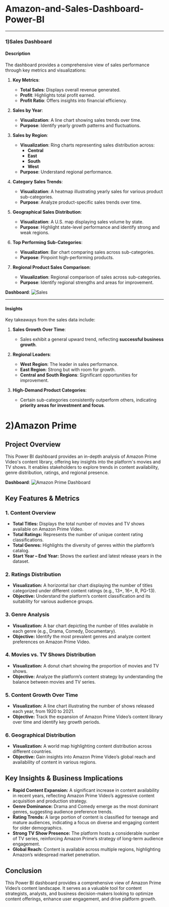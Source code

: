 # Amazon-and-Sales-Dashboard-Power-BI

---

### 1)**Sales Dashboard**

#### **Description**
The dashboard provides a comprehensive view of sales performance through key metrics and visualizations:

1. **Key Metrics**:
   - **Total Sales**: Displays overall revenue generated.
   - **Profit**: Highlights total profit earned.
   - **Profit Ratio**: Offers insights into financial efficiency.

2. **Sales by Year**:
   - **Visualization**: A line chart showing sales trends over time.
   - **Purpose**: Identify yearly growth patterns and fluctuations.

3. **Sales by Region**:
   - **Visualization**: Ring charts representing sales distribution across:
     - **Central**
     - **East**
     - **South**
     - **West**
   - **Purpose**: Understand regional performance.

4. **Category Sales Trends**:
   - **Visualization**: A heatmap illustrating yearly sales for various product sub-categories.
   - **Purpose**: Analyze product-specific sales trends over time.

5. **Geographical Sales Distribution**:
   - **Visualization**: A U.S. map displaying sales volume by state.
   - **Purpose**: Highlight state-level performance and identify strong and weak regions.

6. **Top Performing Sub-Categories**:
   - **Visualization**: Bar chart comparing sales across sub-categories.
   - **Purpose**: Pinpoint high-performing products.

7. **Regional Product Sales Comparison**:
   - **Visualization**: Regional comparison of sales across sub-categories.
   - **Purpose**: Identify regional strengths and areas for improvement.

**Dashboard**: ![Sales](https://github.com/user-attachments/assets/75e02983-3ef2-4295-bca8-5f5a90b883e3)


---

#### **Insights**
Key takeaways from the sales data include:

1. **Sales Growth Over Time**:
   - Sales exhibit a general upward trend, reflecting **successful business growth**.

2. **Regional Leaders**:
   - **West Region**: The leader in sales performance.
   - **East Region**: Strong but with room for growth.
   - **Central and South Regions**: Significant opportunities for improvement.

3. **High-Demand Product Categories**:
   - Certain sub-categories consistently outperform others, indicating **priority areas for investment and focus**.
  



# 2)**Amazon Prime**  

## **Project Overview**  
This Power BI dashboard provides an in-depth analysis of Amazon Prime Video's content library, offering key insights into the platform's movies and TV shows. It enables stakeholders to explore trends in content availability, genre distribution, ratings, and regional presence.  


**Dashboard**: ![Amazon Prime Dashboard](https://github.com/user-attachments/assets/cc275444-4f3e-45ae-bfa5-16c358a4fd2c)



## **Key Features & Metrics**  

### **1. Content Overview**  
- **Total Titles:** Displays the total number of movies and TV shows available on Amazon Prime Video.  
- **Total Ratings:** Represents the number of unique content rating classifications.  
- **Total Genres:** Highlights the diversity of genres within the platform’s catalog.  
- **Start Year – End Year:** Shows the earliest and latest release years in the dataset.  

### **2. Ratings Distribution**  
- **Visualization:** A horizontal bar chart displaying the number of titles categorized under different content ratings (e.g., 13+, 16+, R, PG-13).  
- **Objective:** Understand the platform’s content classification and its suitability for various audience groups.  

### **3. Genre Analysis**  
- **Visualization:** A bar chart depicting the number of titles available in each genre (e.g., Drama, Comedy, Documentary).  
- **Objective:** Identify the most prevalent genres and analyze content preferences on Amazon Prime Video.  

### **4. Movies vs. TV Shows Distribution**  
- **Visualization:** A donut chart showing the proportion of movies and TV shows.  
- **Objective:** Analyze the platform’s content strategy by understanding the balance between movies and TV series.  

### **5. Content Growth Over Time**  
- **Visualization:** A line chart illustrating the number of shows released each year, from 1920 to 2021.  
- **Objective:** Track the expansion of Amazon Prime Video’s content library over time and identify key growth periods.  

### **6. Geographical Distribution**  
- **Visualization:** A world map highlighting content distribution across different countries.  
- **Objective:** Gain insights into Amazon Prime Video’s global reach and availability of content in various regions.  

## **Key Insights & Business Implications**  
- **Rapid Content Expansion:** A significant increase in content availability in recent years, reflecting Amazon Prime Video’s aggressive content acquisition and production strategy.  
- **Genre Dominance:** Drama and Comedy emerge as the most dominant genres, suggesting audience preference trends.  
- **Rating Trends:** A large portion of content is classified for teenage and mature audiences, indicating a focus on diverse and engaging content for older demographics.  
- **Strong TV Show Presence:** The platform hosts a considerable number of TV series, reinforcing Amazon Prime’s strategy of long-term audience engagement.  
- **Global Reach:** Content is available across multiple regions, highlighting Amazon’s widespread market penetration.  

## **Conclusion**  
This Power BI dashboard provides a comprehensive view of Amazon Prime Video’s content landscape. It serves as a valuable tool for content strategists, analysts, and business decision-makers looking to optimize content offerings, enhance user engagement, and drive platform growth.  
